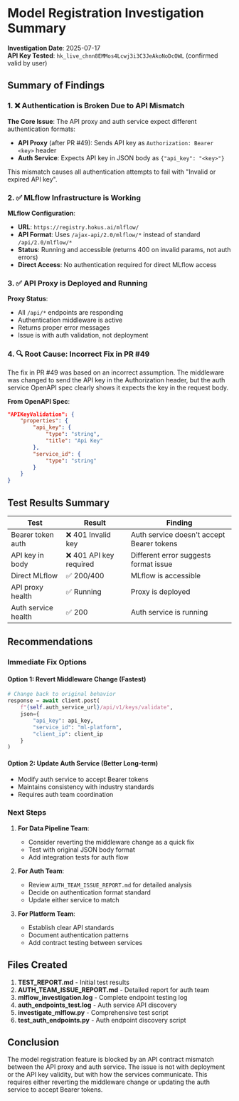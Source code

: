 # Model Registration Investigation Summary

**Investigation Date**: 2025-07-17  
**API Key Tested**: `hk_live_chnn8EMMos4Lcwj3i3C3JeAkoNoDcOWL` (confirmed valid by user)

## Summary of Findings

### 1. ❌ Authentication is Broken Due to API Mismatch

**The Core Issue**: The API proxy and auth service expect different authentication formats:
- **API Proxy** (after PR #49): Sends API key as `Authorization: Bearer <key>` header
- **Auth Service**: Expects API key in JSON body as `{"api_key": "<key>"}`

This mismatch causes all authentication attempts to fail with "Invalid or expired API key".

### 2. ✅ MLflow Infrastructure is Working

**MLflow Configuration**:
- **URL**: `https://registry.hokus.ai/mlflow/`
- **API Format**: Uses `/ajax-api/2.0/mlflow/*` instead of standard `/api/2.0/mlflow/*`
- **Status**: Running and accessible (returns 400 on invalid params, not auth errors)
- **Direct Access**: No authentication required for direct MLflow access

### 3. ✅ API Proxy is Deployed and Running

**Proxy Status**:
- All `/api/*` endpoints are responding
- Authentication middleware is active
- Returns proper error messages
- Issue is with auth validation, not deployment

### 4. 🔍 Root Cause: Incorrect Fix in PR #49

The fix in PR #49 was based on an incorrect assumption. The middleware was changed to send the API key in the Authorization header, but the auth service OpenAPI spec clearly shows it expects the key in the request body.

**From OpenAPI Spec**:
```json
"APIKeyValidation": {
    "properties": {
        "api_key": {
            "type": "string",
            "title": "Api Key"
        },
        "service_id": {
            "type": "string"
        }
    }
}
```

## Test Results Summary

| Test | Result | Finding |
|------|--------|---------|
| Bearer token auth | ❌ 401 Invalid key | Auth service doesn't accept Bearer tokens |
| API key in body | ❌ 401 API key required | Different error suggests format issue |
| Direct MLflow | ✅ 200/400 | MLflow is accessible |
| API proxy health | ✅ Running | Proxy is deployed |
| Auth service health | ✅ 200 | Auth service is running |

## Recommendations

### Immediate Fix Options

#### Option 1: Revert Middleware Change (Fastest)
```python
# Change back to original behavior
response = await client.post(
    f"{self.auth_service_url}/api/v1/keys/validate",
    json={
        "api_key": api_key,
        "service_id": "ml-platform",
        "client_ip": client_ip
    }
)
```

#### Option 2: Update Auth Service (Better Long-term)
- Modify auth service to accept Bearer tokens
- Maintains consistency with industry standards
- Requires auth team coordination

### Next Steps

1. **For Data Pipeline Team**:
   - Consider reverting the middleware change as a quick fix
   - Test with original JSON body format
   - Add integration tests for auth flow

2. **For Auth Team**:
   - Review `AUTH_TEAM_ISSUE_REPORT.md` for detailed analysis
   - Decide on authentication format standard
   - Update either service to match

3. **For Platform Team**:
   - Establish clear API standards
   - Document authentication patterns
   - Add contract testing between services

## Files Created

1. **TEST_REPORT.md** - Initial test results
2. **AUTH_TEAM_ISSUE_REPORT.md** - Detailed report for auth team
3. **mlflow_investigation.log** - Complete endpoint testing log
4. **auth_endpoints_test.log** - Auth service API discovery
5. **investigate_mlflow.py** - Comprehensive test script
6. **test_auth_endpoints.py** - Auth endpoint discovery script

## Conclusion

The model registration feature is blocked by an API contract mismatch between the API proxy and auth service. The issue is not with deployment or the API key validity, but with how the services communicate. This requires either reverting the middleware change or updating the auth service to accept Bearer tokens.